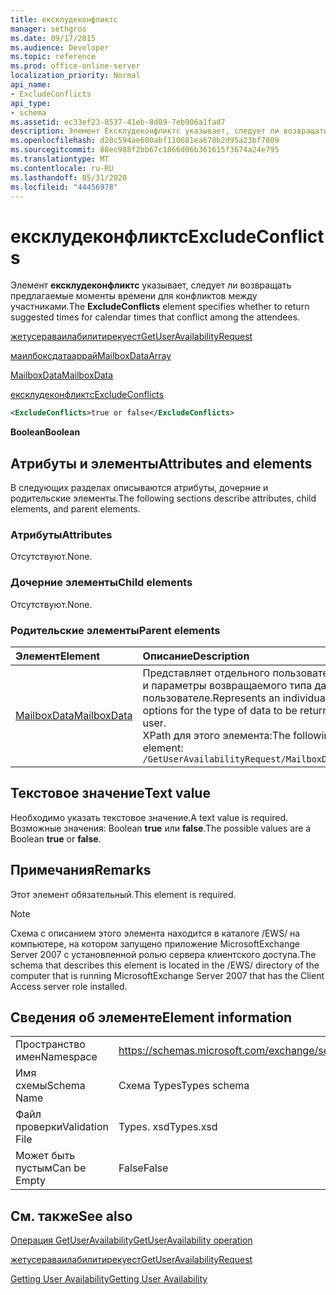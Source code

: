 ```yaml
---
title: ексклудеконфликтс
manager: sethgros
ms.date: 09/17/2015
ms.audience: Developer
ms.topic: reference
ms.prod: office-online-server
localization_priority: Normal
api_name:
- ExcludeConflicts
api_type:
- schema
ms.assetid: ec33ef23-8537-41eb-8d89-7eb906a1fad7
description: Элемент Ексклудеконфликтс указывает, следует ли возвращать предлагаемые моменты времени для конфликтов между участниками.
ms.openlocfilehash: d20c594ae600abf110681ea678b2d95a23bf7809
ms.sourcegitcommit: 88ec988f2bb67c1866d06b361615f3674a24e795
ms.translationtype: MT
ms.contentlocale: ru-RU
ms.lasthandoff: 05/31/2020
ms.locfileid: "44456978"
---
```

# <a name="excludeconflicts"></a><span data-ttu-id="d3d21-103">ексклудеконфликтс</span><span class="sxs-lookup"><span data-stu-id="d3d21-103">ExcludeConflicts</span></span>

<span data-ttu-id="d3d21-104">Элемент **ексклудеконфликтс** указывает, следует ли возвращать предлагаемые моменты времени для конфликтов между участниками.</span><span class="sxs-lookup"><span data-stu-id="d3d21-104">The **ExcludeConflicts** element specifies whether to return suggested times for calendar times that conflict among the attendees.</span></span> 
  
[<span data-ttu-id="d3d21-105">жетусераваилабилитирекуест</span><span class="sxs-lookup"><span data-stu-id="d3d21-105">GetUserAvailabilityRequest</span></span>](getuseravailabilityrequest.md)
  
[<span data-ttu-id="d3d21-106">маилбоксдатааррай</span><span class="sxs-lookup"><span data-stu-id="d3d21-106">MailboxDataArray</span></span>](mailboxdataarray.md)
  
[<span data-ttu-id="d3d21-107">MailboxData</span><span class="sxs-lookup"><span data-stu-id="d3d21-107">MailboxData</span></span>](mailboxdata.md)
  
[<span data-ttu-id="d3d21-108">ексклудеконфликтс</span><span class="sxs-lookup"><span data-stu-id="d3d21-108">ExcludeConflicts</span></span>](excludeconflicts.md)
  
```xml
<ExcludeConflicts>true or false</ExcludeConflicts>
```

 <span data-ttu-id="d3d21-109">**Boolean**</span><span class="sxs-lookup"><span data-stu-id="d3d21-109">**Boolean**</span></span>
## <a name="attributes-and-elements"></a><span data-ttu-id="d3d21-110">Атрибуты и элементы</span><span class="sxs-lookup"><span data-stu-id="d3d21-110">Attributes and elements</span></span>

<span data-ttu-id="d3d21-111">В следующих разделах описываются атрибуты, дочерние и родительские элементы.</span><span class="sxs-lookup"><span data-stu-id="d3d21-111">The following sections describe attributes, child elements, and parent elements.</span></span>
  
### <a name="attributes"></a><span data-ttu-id="d3d21-112">Атрибуты</span><span class="sxs-lookup"><span data-stu-id="d3d21-112">Attributes</span></span>

<span data-ttu-id="d3d21-113">Отсутствуют.</span><span class="sxs-lookup"><span data-stu-id="d3d21-113">None.</span></span>
  
### <a name="child-elements"></a><span data-ttu-id="d3d21-114">Дочерние элементы</span><span class="sxs-lookup"><span data-stu-id="d3d21-114">Child elements</span></span>

<span data-ttu-id="d3d21-115">Отсутствуют.</span><span class="sxs-lookup"><span data-stu-id="d3d21-115">None.</span></span>
  
### <a name="parent-elements"></a><span data-ttu-id="d3d21-116">Родительские элементы</span><span class="sxs-lookup"><span data-stu-id="d3d21-116">Parent elements</span></span>

|<span data-ttu-id="d3d21-117">**Элемент**</span><span class="sxs-lookup"><span data-stu-id="d3d21-117">**Element**</span></span>|<span data-ttu-id="d3d21-118">**Описание**</span><span class="sxs-lookup"><span data-stu-id="d3d21-118">**Description**</span></span>|
|:-----|:-----|
|[<span data-ttu-id="d3d21-119">MailboxData</span><span class="sxs-lookup"><span data-stu-id="d3d21-119">MailboxData</span></span>](mailboxdata.md) <br/> |<span data-ttu-id="d3d21-120">Представляет отдельного пользователя почтового ящика и параметры возвращаемого типа данных об этом пользователе.</span><span class="sxs-lookup"><span data-stu-id="d3d21-120">Represents an individual mailbox user and options for the type of data to be returned about the mailbox user.</span></span>  <br/> <span data-ttu-id="d3d21-121">XPath для этого элемента:</span><span class="sxs-lookup"><span data-stu-id="d3d21-121">The following is the XPath to this element:</span></span>  <br/>  `/GetUserAvailabilityRequest/MailboxDataArray/MailboxData` <br/> |
   
## <a name="text-value"></a><span data-ttu-id="d3d21-122">Текстовое значение</span><span class="sxs-lookup"><span data-stu-id="d3d21-122">Text value</span></span>

<span data-ttu-id="d3d21-123">Необходимо указать текстовое значение.</span><span class="sxs-lookup"><span data-stu-id="d3d21-123">A text value is required.</span></span> <span data-ttu-id="d3d21-124">Возможные значения: Boolean **true** или **false**.</span><span class="sxs-lookup"><span data-stu-id="d3d21-124">The possible values are a Boolean **true** or **false**.</span></span>
  
## <a name="remarks"></a><span data-ttu-id="d3d21-125">Примечания</span><span class="sxs-lookup"><span data-stu-id="d3d21-125">Remarks</span></span>

<span data-ttu-id="d3d21-126">Этот элемент обязательный.</span><span class="sxs-lookup"><span data-stu-id="d3d21-126">This element is required.</span></span>
  
> [!NOTE]
> <span data-ttu-id="d3d21-127">Схема с описанием этого элемента находится в каталоге /EWS/ на компьютере, на котором запущено приложение MicrosoftExchange Server 2007 с установленной ролью сервера клиентского доступа.</span><span class="sxs-lookup"><span data-stu-id="d3d21-127">The schema that describes this element is located in the /EWS/ directory of the computer that is running MicrosoftExchange Server 2007 that has the Client Access server role installed.</span></span> 
  
## <a name="element-information"></a><span data-ttu-id="d3d21-128">Сведения об элементе</span><span class="sxs-lookup"><span data-stu-id="d3d21-128">Element information</span></span>

|||
|:-----|:-----|
|<span data-ttu-id="d3d21-129">Пространство имен</span><span class="sxs-lookup"><span data-stu-id="d3d21-129">Namespace</span></span>  <br/> |https://schemas.microsoft.com/exchange/services/2006/types  <br/> |
|<span data-ttu-id="d3d21-130">Имя схемы</span><span class="sxs-lookup"><span data-stu-id="d3d21-130">Schema Name</span></span>  <br/> |<span data-ttu-id="d3d21-131">Схема Types</span><span class="sxs-lookup"><span data-stu-id="d3d21-131">Types schema</span></span>  <br/> |
|<span data-ttu-id="d3d21-132">Файл проверки</span><span class="sxs-lookup"><span data-stu-id="d3d21-132">Validation File</span></span>  <br/> |<span data-ttu-id="d3d21-133">Types. xsd</span><span class="sxs-lookup"><span data-stu-id="d3d21-133">Types.xsd</span></span>  <br/> |
|<span data-ttu-id="d3d21-134">Может быть пустым</span><span class="sxs-lookup"><span data-stu-id="d3d21-134">Can be Empty</span></span>  <br/> |<span data-ttu-id="d3d21-135">False</span><span class="sxs-lookup"><span data-stu-id="d3d21-135">False</span></span>  <br/> |
   
## <a name="see-also"></a><span data-ttu-id="d3d21-136">См. также</span><span class="sxs-lookup"><span data-stu-id="d3d21-136">See also</span></span>



[<span data-ttu-id="d3d21-137">Операция GetUserAvailability</span><span class="sxs-lookup"><span data-stu-id="d3d21-137">GetUserAvailability operation</span></span>](getuseravailability-operation.md)
  
[<span data-ttu-id="d3d21-138">жетусераваилабилитирекуест</span><span class="sxs-lookup"><span data-stu-id="d3d21-138">GetUserAvailabilityRequest</span></span>](getuseravailabilityrequest.md)


[<span data-ttu-id="d3d21-139">Getting User Availability</span><span class="sxs-lookup"><span data-stu-id="d3d21-139">Getting User Availability</span></span>](https://msdn.microsoft.com/library/d4133fcb-9b0f-4e6b-aadf-a389da83516a%28Office.15%29.aspx)

